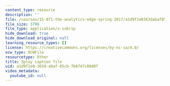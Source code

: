 ```yaml
---
content_type: resource
description: ''
file: /courses/15-071-the-analytics-edge-spring-2017/a1d9f1e0363dabaf05cb7b6747c80d0f_cYGYTNZTP7M.srt
file_size: 3796
file_type: application/x-subrip
hide_download: true
hide_download_original: null
learning_resource_types: []
license: https://creativecommons.org/licenses/by-nc-sa/4.0/
ocw_type: OCWFile
resourcetype: Other
title: 3play caption file
uid: a1d9f1e0-363d-abaf-05cb-7b6747c80d0f
video_metadata:
  youtube_id: null
---
```

